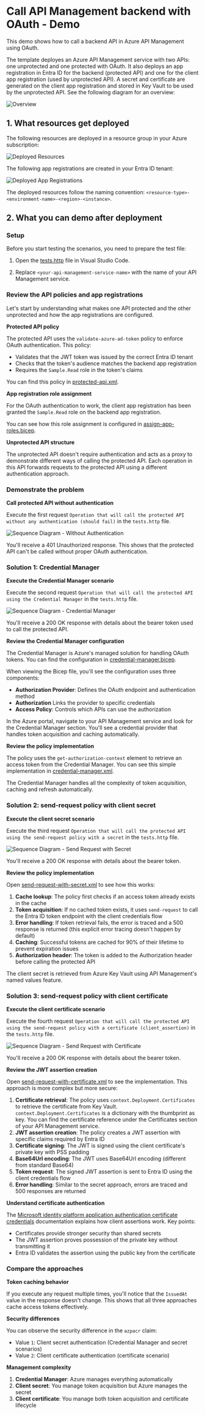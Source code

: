 # Call API Management backend with OAuth - Demo

This demo shows how to call a backend API in Azure API Management using OAuth.

The template deployes an Azure API Management service with two APIs: one unprotected and one protected with OAuth. It also deploys an app registration in Entra ID for the backend (protected API) and one for the client app registration (used by unprotected API). A secret and certificate are generated on the client app registration and stored in Key Vault to be used by the unprotected API. See the following diagram for an overview:

![Overview](https://raw.githubusercontent.com/ronaldbosma/call-apim-backend-with-oauth/refs/heads/main/images/diagrams-overview.png)

## 1. What resources get deployed

The following resources are deployed in a resource group in your Azure subscription:

![Deployed Resources](https://raw.githubusercontent.com/ronaldbosma/call-apim-backend-with-oauth/refs/heads/main/images/deployed-resources.png)

The following app registrations are created in your Entra ID tenant:

![Deployed App Registrations](https://raw.githubusercontent.com/ronaldbosma/call-apim-backend-with-oauth/refs/heads/main/images/deployed-app-registrations.png)

The deployed resources follow the naming convention: `<resource-type>-<environment-name>-<region>-<instance>`.


## 2. What you can demo after deployment

### Setup

Before you start testing the scenarios, you need to prepare the test file:

1. Open the [tests.http](https://github.com/ronaldbosma/call-apim-backend-with-oauth/blob/main/tests/tests.http) file in Visual Studio Code.

1. Replace `<your-api-management-service-name>` with the name of your API Management service.


### Review the API policies and app registrations

Let's start by understanding what makes one API protected and the other unprotected and how the app registrations are configured.

**Protected API policy**

The protected API uses the `validate-azure-ad-token` policy to enforce OAuth authentication. This policy:
- Validates that the JWT token was issued by the correct Entra ID tenant
- Checks that the token's audience matches the backend app registration 
- Requires the `Sample.Read` role in the token's claims

You can find this policy in [protected-api.xml](https://github.com/ronaldbosma/call-apim-backend-with-oauth/blob/main/src/apis/protected-api/protected-api.xml).

**App registration role assignment**

For the OAuth authentication to work, the client app registration has been granted the `Sample.Read` role on the backend app registration.

You can see how this role assignment is configured in [assign-app-roles.bicep](https://github.com/ronaldbosma/call-apim-backend-with-oauth/blob/main/infra/modules/entra-id/assign-app-roles.bicep).

**Unprotected API structure**

The unprotected API doesn't require authentication and acts as a proxy to demonstrate different ways of calling the protected API. 
Each operation in this API forwards requests to the protected API using a different authentication approach.


### Demonstrate the problem

**Call protected API without authentication**

Execute the first request `Operation that will call the protected API without any authentication (should fail)` in the `tests.http` file.

![Sequence Diagram - Without Authentication](https://raw.githubusercontent.com/ronaldbosma/call-apim-backend-with-oauth/refs/heads/main/images/diagrams-without-authentication.png)

You'll receive a 401 Unauthorized response. This shows that the protected API can't be called without proper OAuth authentication.


### Solution 1: Credential Manager

**Execute the Credential Manager scenario**

Execute the second request `Operation that will call the protected API using the Credential Manager` in the `tests.http` file.

![Sequence Diagram - Credential Manager](https://raw.githubusercontent.com/ronaldbosma/call-apim-backend-with-oauth/refs/heads/main/images/diagrams-credential-manager.png)

You'll receive a 200 OK response with details about the bearer token used to call the protected API.

**Review the Credential Manager configuration**

The Credential Manager is Azure's managed solution for handling OAuth tokens. 
You can find the configuration in [credential-manager.bicep](https://github.com/ronaldbosma/call-apim-backend-with-oauth/blob/main/src/apis/unprotected-api/credential-manager.bicep).

When viewing the Bicep file, you'll see the configuration uses three components:
- **Authorization Provider**: Defines the OAuth endpoint and authentication method
- **Authorization** Links the provider to specific credentials
- **Access Policy**: Controls which APIs can use the authorization

In the Azure portal, navigate to your API Management service and look for the Credential Manager section. You'll see a credential provider that handles token acquisition and caching automatically.

**Review the policy implementation**

The policy uses the `get-authorization-context` element to retrieve an access token from the Credential Manager. 
You can see this simple implementation in [credential-manager.xml](https://github.com/ronaldbosma/call-apim-backend-with-oauth/blob/main/src/apis/unprotected-api/credential-manager.xml).

The Credential Manager handles all the complexity of token acquisition, caching and refresh automatically.


### Solution 2: send-request policy with client secret

**Execute the client secret scenario**

Execute the third request `Operation that will call the protected API using the send-request policy with a secret` in the `tests.http` file.

![Sequence Diagram - Send Request with Secret](https://raw.githubusercontent.com/ronaldbosma/call-apim-backend-with-oauth/refs/heads/main/images/diagrams-send-request-with-secret.png)

You'll receive a 200 OK response with details about the bearer token.

**Review the policy implementation**

Open [send-request-with-secret.xml](https://github.com/ronaldbosma/call-apim-backend-with-oauth/blob/main/src/apis/unprotected-api/send-request-with-secret.xml) to see how this works:

1. **Cache lookup**: The policy first checks if an access token already exists in the cache
1. **Token acquisition**: If no cached token exists, it uses `send-request` to call the Entra ID token endpoint with the client credentials flow
1. **Error handling**: If token retrieval fails, the error is traced and a 500 response is returned (this explicit error tracing doesn't happen by default)
1. **Caching**: Successful tokens are cached for 90% of their lifetime to prevent expiration issues
1. **Authorization header**: The token is added to the Authorization header before calling the protected API

The client secret is retrieved from Azure Key Vault using API Management's named values feature.


### Solution 3: send-request policy with client certificate

**Execute the client certificate scenario**

Execute the fourth request `Operation that will call the protected API using the send-request policy with a certificate (client_assertion)` in the `tests.http` file.

![Sequence Diagram - Send Request with Certificate](https://raw.githubusercontent.com/ronaldbosma/call-apim-backend-with-oauth/refs/heads/main/images/diagrams-send-request-with-certificate.png)

You'll receive a 200 OK response with details about the bearer token.

**Review the JWT assertion creation**

Open [send-request-with-certificate.xml](https://github.com/ronaldbosma/call-apim-backend-with-oauth/blob/main/src/apis/unprotected-api/send-request-with-certificate.xml) to see the implementation. This approach is more complex but more secure:

1. **Certificate retrieval**: The policy uses `context.Deployment.Certificates` to retrieve the certificate from Key Vault. `context.Deployment.Certificates` is a dictionary with the thumbprint as key. You can find the certificate reference under the Certificates section of your API Management service.
1. **JWT assertion creation**: The policy creates a JWT assertion with specific claims required by Entra ID
1. **Certificate signing**: The JWT is signed using the client certificate's private key with PSS padding
1. **Base64Url encoding**: The JWT uses Base64Url encoding (different from standard Base64)
1. **Token request**: The signed JWT assertion is sent to Entra ID using the client credentials flow
1. **Error handling**: Similar to the secret approach, errors are traced and 500 responses are returned

**Understand certificate authentication**

The [Microsoft identity platform application authentication certificate credentials](https://learn.microsoft.com/en-us/entra/identity-platform/certificate-credentials) documentation explains how client assertions work. Key points:

- Certificates provide stronger security than shared secrets
- The JWT assertion proves possession of the private key without transmitting it
- Entra ID validates the assertion using the public key from the certificate


### Compare the approaches

**Token caching behavior**

If you execute any request multiple times, you'll notice that the `IssuedAt` value in the response doesn't change. This shows that all three approaches cache access tokens effectively.

**Security differences**

You can observe the security difference in the `azpacr` claim:
- Value `1`: Client secret authentication (Credential Manager and secret scenarios)
- Value `2`: Client certificate authentication (certificate scenario)

**Management complexity**

1. **Credential Manager**: Azure manages everything automatically
1. **Client secret**: You manage token acquisition but Azure manages the secret
1. **Client certificate**: You manage both token acquisition and certificate lifecycle
